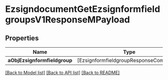 # EzsigndocumentGetEzsignformfieldgroupsV1ResponseMPayload

## Properties
Name | Type | Description | Notes
------------ | ------------- | ------------- | -------------
**aObjEzsignformfieldgroup** | [EzsignformfieldgroupResponseCompound] |  | 

[[Back to Model list]](../README.md#documentation-for-models) [[Back to API list]](../README.md#documentation-for-api-endpoints) [[Back to README]](../README.md)



